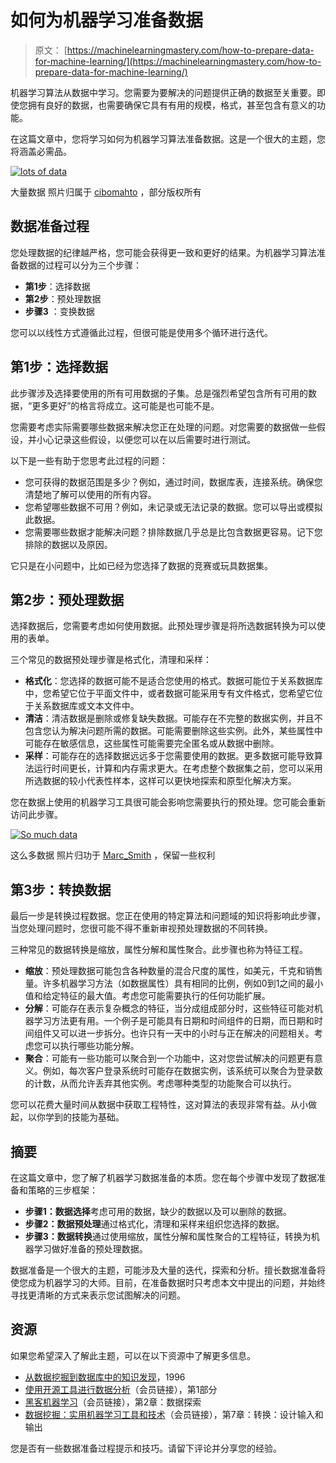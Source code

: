 # 如何为机器学习准备数据

> 原文： [https://machinelearningmastery.com/how-to-prepare-data-for-machine-learning/](https://machinelearningmastery.com/how-to-prepare-data-for-machine-learning/)

机器学习算法从数据中学习。您需要为要解决的问题提供正确的数据至关重要。即使您拥有良好的数据，也需要确保它具有有用的规模，格式，甚至包含有意义的功能。

在这篇文章中，您将学习如何为机器学习算法准备数据。这是一个很大的主题，您将涵盖必需品。

[![lots of data](img/9132dd8277417f6751a581f7633c45cc.jpg)](https://3qeqpr26caki16dnhd19sv6by6v-wpengine.netdna-ssl.com/wp-content/uploads/2013/12/lots-of-data.jpg)

大量数据
照片归属于 [cibomahto](http://www.flickr.com/photos/cibomahto/4099422263/sizes/l/) ，部分版权所有

## 数据准备过程

您处理数据的纪律越严格，您可能会获得更一致和更好的结果。为机器学习算法准备数据的过程可以分为三个步骤：

*   **第1步**：选择数据
*   **第2步**：预处理数据
*   **步骤3** ：变换数据

您可以以线性方式遵循此过程，但很可能是使用多个循环进行迭代。

## 第1步：选择数据

此步骤涉及选择要使用的所有可用数据的子集。总是强烈希望包含所有可用的数据，“更多更好”的格言将成立。这可能是也可能不是。

您需要考虑实际需要哪些数据来解决您正在处理的问题。对您需要的数据做一些假设，并小心记录这些假设，以便您可以在以后需要时进行测试。

以下是一些有助于您思考此过程的问题：

*   您可获得的数据范围是多少？例如，通过时间，数据库表，连接系统。确保您清楚地了解可以使用的所有内容。
*   您希望哪些数据不可用？例如，未记录或无法记录的数据。您可以导出或模拟此数据。
*   您需要哪些数据才能解决问题？排除数据几乎总是比包含数据更容易。记下您排除的数据以及原因。

它只是在小问题中，比如已经为您选择了数据的竞赛或玩具数据集。

## 第2步：预处理数据

选择数据后，您需要考虑如何使用数据。此预处理步骤是将所选数据转换为可以使用的表单。

三个常见的数据预处理步骤是格式化，清理和采样：

*   **格式化**：您选择的数据可能不是适合您使用的格式。数据可能位于关系数据库中，您希望它位于平面文件中，或者数据可能采用专有文件格式，您希望它位于关系数据库或文本文件中。
*   **清洁**：清洁数据是删除或修复缺失数据。可能存在不完整的数据实例，并且不包含您认为解决问题所需的数据。可能需要删除这些实例。此外，某些属性中可能存在敏感信息，这些属性可能需要完全匿名或从数据中删除。
*   **采样**：可能存在的选择数据远远多于您需要使用的数据。更多数据可能导致算法运行时间更长，计算和内存需求更大。在考虑整个数据集之前，您可以采用所选数据的较小代表性样本，这样可以更快地探索和原型化解决方案。

您在数据上使用的机器学习工具很可能会影响您需要执行的预处理。您可能会重新访问此步骤。

[![So much data](img/1064bb8b0aadcfb4a6860962d559fd07.jpg)](https://3qeqpr26caki16dnhd19sv6by6v-wpengine.netdna-ssl.com/wp-content/uploads/2013/12/So-much-data.jpg)

这么多数据
照片归功于 [Marc_Smith](http://www.flickr.com/photos/marc_smith/1473557291/sizes/l/) ，保留一些权利

## 第3步：转换数据

最后一步是转换过程数据。您正在使用的特定算法和问题域的知识将影响此步骤，当您处理问题时，您很可能不得不重新审视预处理数据的不同转换。

三种常见的数据转换是缩放，属性分解和属性聚合。此步骤也称为特征工程。

*   **缩放**：预处理数据可能包含各种数量的混合尺度的属性，如美元，千克和销售量。许多机器学习方法（如数据属性）具有相同的比例，例如0到1之间的最小值和给定特征的最大值。考虑您可能需要执行的任何功能扩展。
*   **分解**：可能存在表示复杂概念的特征，当分成组成部分时，这些特征可能对机器学习方法更有用。一个例子是可能具有日期和时间组件的日期，而日期和时间组件又可以进一步拆分。也许只有一天中的小时与正在解决的问题相关。考虑您可以执行哪些功能分解。
*   **聚合**：可能有一些功能可以聚合到一个功能中，这对您尝试解决的问题更有意义。例如，每次客户登录系统时可能存在数据实例，该系统可以聚合为登录数的计数，从而允许丢弃其他实例。考虑哪种类型的功能聚合可以执行。

您可以花费大量时间从数据中获取工程特性，这对算法的表现非常有益。从小做起，以你学到的技能为基础。

## 摘要

在这篇文章中，您了解了机器学习数据准备的本质。您在每个步骤中发现了数据准备和策略的三步框架：

*   **步骤1：数据选择**考虑可用的数据，缺少的数据以及可以删除的数据。
*   **步骤2：数据预处理**通过格式化，清理和采样来组织您选择的数据。
*   **步骤3：数据转换**通过使用缩放，属性分解和属性聚合的工程特征，转换为机器学习做好准备的预处理数据。

数据准备是一个很大的主题，可能涉及大量的迭代，探索和分析。擅长数据准备将使您成为机器学习的大师。目前，在准备数据时只考虑本文中提出的问题，并始终寻找更清晰的方式来表示您试图解决的问题。

## 资源

如果您希望深入了解此主题，可以在以下资源中了解更多信息。

*   [从数据挖掘到数据库中的知识发现](http://scholar.google.com/scholar?q=From+Data+Mining+to+Knowledge+Discovery+in+Databases)，1996
*   [使用开源工具进行数据分析](http://www.amazon.com/dp/0596802358?tag=inspiredalgor-20)（会员链接），第1部分
*   [黑客机器学习](http://www.amazon.com/dp/1449303714?tag=inspiredalgor-20)（会员链接），第2章：数据探索
*   [数据挖掘：实用机器学习工具和技术](http://www.amazon.com/dp/0123748569?tag=inspiredalgor-20)（会员链接），第7章：转换：设计输入和输出

您是否有一些数据准备过程提示和技巧。请留下评论并分享您的经验。